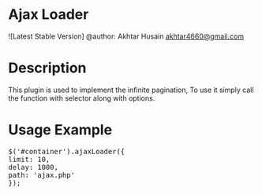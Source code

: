 # Ajax Loader
![Latest Stable Version]
@author: Akhtar Husain <akhtar4660@gmail.com>
# Description
This plugin is used to implement the infinite pagination, To use it simply call the function with selector along with options.
# Usage Example
<pre>
$('#container').ajaxLoader({
limit: 10, 
delay: 1000, 
path: 'ajax.php' 
});
</pre>
